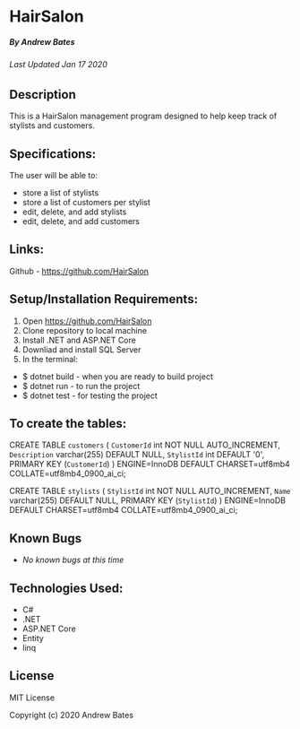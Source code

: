 # HairSalon
##### By Andrew Bates
###### Last Updated Jan 17 2020

## Description

This is a HairSalon management program designed to help keep track of stylists and customers.

## Specifications:

The user will be able to:

  - store a list of stylists 
  - store a list of customers per stylist
  - edit, delete, and add stylists
  - edit, delete, and add customers

## Links:

Github - https://github.com/HairSalon

## Setup/Installation Requirements:

1. Open https://github.com/HairSalon
2. Clone repository to local machine 
3. Install .NET and ASP.NET Core
4. Downliad and install SQL Server
5. In the terminal:

  - $ dotnet build - when you are ready to build project
  - $ dotnet run - to run the project 
  - $ dotnet test - for testing the project

## To create the tables: 

CREATE TABLE `customers` (
  `CustomerId` int NOT NULL AUTO_INCREMENT,
  `Description` varchar(255) DEFAULT NULL,
  `StylistId` int DEFAULT '0',
  PRIMARY KEY (`CustomerId`)
) ENGINE=InnoDB DEFAULT CHARSET=utf8mb4 COLLATE=utf8mb4_0900_ai_ci;

CREATE TABLE `stylists` (
  `StylistId` int NOT NULL AUTO_INCREMENT,
  `Name` varchar(255) DEFAULT NULL,
  PRIMARY KEY (`StylistId`)
) ENGINE=InnoDB DEFAULT CHARSET=utf8mb4 COLLATE=utf8mb4_0900_ai_ci;

## Known Bugs

* _No known bugs at this time_

## Technologies Used:

* C#
* .NET
* ASP.NET Core
* Entity
* linq

## License
MIT License

Copyright (c) 2020 Andrew Bates